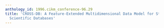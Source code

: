 ```yaml
---
anthology_id: 1996.cikm_conference-96.29
title: 'CROSS-DB: A Feature-Extended Multidimensional Data Model for Statistical and
  Scientific Databases'
---
```

